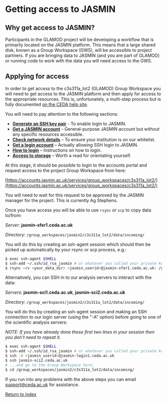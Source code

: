 # Getting access to JASMIN

## Why get access to JASMIN?

Participants in the GLAMOD project will be developing a workflow that is primarily located on the JASMIN platform. This means that a large shared disk, known as a Group Workspace (GWS), will be accessible to project partners. If you are bringing data to JASMIN (and you are part of GLAMOD) or running code to work with the data you will need access to the GWS.

## Applying for access
In order to get access to the c3s311a_lot2 (GLAMOD) Group Workspace you will need to get access to the JASMIN platform and then apply for access to the appropriate resources. This is, unfortunately, a multi-step process but is fully documented [on the CEDA help site](http://help.ceda.ac.uk/category/158-getting-started).

You will need to pay attention to the following sections:

* **[Generate an SSH key pair](http://help.ceda.ac.uk/article/185-generate-ssh-key-pair)** - To enable login to JASMIN.
* **[Get a JASMIN account](http://help.ceda.ac.uk/article/4435-get-a-jasmin-account)** - General-purpose JASMIN account but without any specific resources accessible.
* **[Check network details](http://help.ceda.ac.uk/article/190-check-network-details)** – To ensure your institution is on our whitelist.
* **[Get a login account](http://help.ceda.ac.uk/article/161-get-login-account)** – Actually allowing SSH login to JASMIN.
* **[How to login](http://help.ceda.ac.uk/article/187-login)** – Instructions on how to login.
* **[Access to storage](http://help.ceda.ac.uk/article/176-storage)** – Worth a read for orientating yourself.

At this stage, it should be possible to login to the accounts portal and request access to the project Group Workspace from here:

[https://accounts.jasmin.ac.uk/services/group_workspaces/c3s311a_lot2/](https://accounts.jasmin.ac.uk/services/group_workspaces/c3s311a_lot2/)

You will need to wait for this request to be approved by the JASMIN manager for the project. This is currently Ag Stephens.

Once you have access you will be able to use `rsync` or `scp` to copy data to/from:

*Server:* **jasmin-xfer1.ceda.ac.uk**

*Directory:* `/group_workspaces/jasmin2/c3s311a_lot2/data/incoming/`

You will do this by creating an ssh-agent session which should then be picked up automatically by your rsync or scp process, e.g.:

```sh
$ exec ssh-agent $SHELL
$ ssh-add ~/.ssh/id_rsa_jasmin # or whatever you called your private key for JASMIN
$ rsync –rv <your_data_dir> <jasmin_userid>@jasmin-xfer1.ceda.ac.uk: /group_workspaces/jasmin2/c3s311a_lot2/data/incoming/
```

Alternatively, you can SSH in to our analysis servers to interact with the data:

*Servers:* **jasmin-sci1.ceda.ac.uk**, **jasmin-sci2.ceda.ac.uk**

*Directory:* `/group_workspaces/jasmin2/c3s311a_lot2/data/incoming/`

You will do this by creating an ssh-agent session and making an SSH connection to our login server (using the "-A" option) before going to one of the scientific analysis servers:

*NOTE: If you have already done these first two lines in your session then you don't need to repeat it.*
```sh
$ exec ssh-agent $SHELL
$ ssh-add ~/.ssh/id_rsa_jasmin # or whatever you called your private key for JASMIN
$ ssh -A <jasmin_userid>@jasmin-login1.ceda.ac.uk
$ ssh jasmin-sci2.ceda.ac.uk
# ...and go to the Group Workspace here:
$ cd /group_workspaces/jasmin2/c3s311a_lot2/data/incoming/
```

If you run into any problems with the above steps you can email support@ceda.ac.uk for assistance.

[Return to index]()
